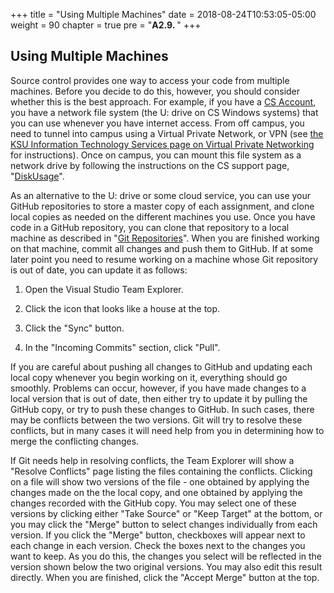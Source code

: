 +++
title = "Using Multiple Machines"
date = 2018-08-24T10:53:05-05:00
weight = 90
chapter = true
pre = "<b>A2.9. </b>"
+++

## Using Multiple Machines

Source control provides one way to access your code from multiple machines. Before you decide to do this, however, you should consider whether this is the best approach. For example, if you have a [CS Account](https://selfserv.cs.ksu.edu/), you have a network file system (the U: drive on CS Windows systems) that you can use whenever you have internet access. From off campus, you need to tunnel into campus using a Virtual Private Network, or VPN (see [the KSU Information Technology Services page on Virtual Private Networking](http://www.k-state.edu/its/security/vpn/) for instructions). Once on campus, you can mount this file system as a network drive by following the instructions on the CS support page, "[DiskUsage](https://support.cs.ksu.edu/CISDocs/wiki/Disk_Usage)".

As an alternative to the U: drive or some cloud service, you can use your GitHub repositories to store a master copy of each assignment, and clone local copies as needed on the different machines you use. Once you have code in a GitHub repository, you can clone that repository to a local machine as described in "[Git Repositories](/~rhowell/DataStructures/redirect/version-control)". When you are finished working on that machine, commit all changes and push them to GitHub. If at some later point you need to resume working on a machine whose Git repository is out of date, you can update it as follows:

1.  Open the Visual Studio Team Explorer.

2.  Click the icon that looks like a house at the top.

3.  Click the "Sync" button.

4.  In the "Incoming Commits" section, click "Pull".

If you are careful about pushing all changes to GitHub and updating each local copy whenever you begin working on it, everything should go smoothly. Problems can occur, however, if you have made changes to a local version that is out of date, then either try to update it by pulling the GitHub copy, or try to push these changes to GitHub. In such cases, there may be conflicts between the two versions. Git will try to resolve these conflicts, but in many cases it will need help from you in determining how to merge the conflicting changes.

If Git needs help in resolving conflicts, the Team Explorer will show a "Resolve Conflicts" page listing the files containing the conflicts. Clicking on a file will show two versions of the file - one obtained by applying the changes made on the the local copy, and one obtained by applying the changes recorded with the GitHub copy. You may select one of these versions by clicking either "Take Source" or "Keep Target" at the bottom, or you may click the "Merge" button to select changes individually from each version. If you click the "Merge" button, checkboxes will appear next to each change in each version. Check the boxes next to the changes you want to keep. As you do this, the changes you select will be reflected in the version shown below the two original versions. You may also edit this result directly. When you are finished, click the "Accept Merge" button at the top.

